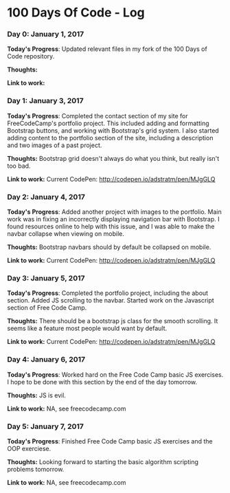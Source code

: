 # 100 Days Of Code - Log

### Day 0: January 1, 2017

**Today's Progress**: Updated relevant files in my fork of the 100 Days of Code repository.  

**Thoughts:**

**Link to work:**

### Day 1: January 3, 2017

**Today's Progress**: Completed the contact section of my site for FreeCodeCamp's portfolio project.  This included adding and formatting Bootstrap buttons, and working with Bootstrap's grid system.  I also started adding content to the portfolio section of the site, including a description and two images of a past project.

**Thoughts:** Bootstrap grid doesn't always do what you think, but really isn't too bad.

**Link to work:** Current CodePen: http://codepen.io/adstratm/pen/MJgGLQ


### Day 2: January 4, 2017

**Today's Progress**: Added another project with images to the portfolio.  Main work was in fixing an incorrectly displaying navigation bar with Bootstrap.  I found resources online to help with this issue, and I was able to make the navbar collapse when viewing on mobile.

**Thoughts:** Bootstrap navbars should by default be collapsed on mobile.

**Link to work:** Current CodePen: http://codepen.io/adstratm/pen/MJgGLQ


### Day 3: January 5, 2017

**Today's Progress**: Completed the portfolio project, including the about section.  Added JS scrolling to the navbar.  Started work on the Javascript section of Free Code Camp.

**Thoughts:** There should be a bootstrap js class for the smooth scrolling.  It seems like a feature most people would want by default.

**Link to work:** Current CodePen: http://codepen.io/adstratm/pen/MJgGLQ


### Day 4: January 6, 2017

**Today's Progress**: Worked hard on the Free Code Camp basic JS exercises.  I hope to be done with this section by the end of the day tomorrow.

**Thoughts:** JS is evil.

**Link to work:** NA, see freecodecamp.com

### Day 5: January 7, 2017

**Today's Progress**: Finished Free Code Camp basic JS exercises and the OOP exerciese.

**Thoughts:** Looking forward to starting the basic algorithm scripting problems tomorrow.

**Link to work:** NA, see freecodecamp.com 
